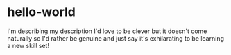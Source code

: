 # hello-world
I'm describing my description
I'd love to be clever but it doesn't come naturally so I'd rather be genuine and just say it's exhilarating to be learning a new skill set!

